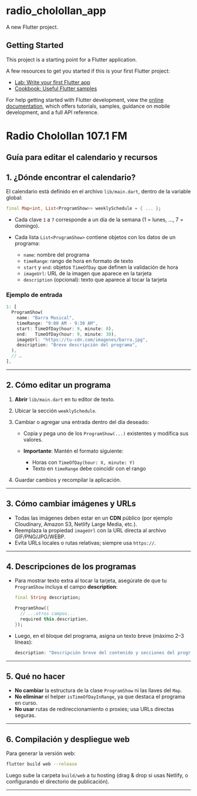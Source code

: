 # radio_cholollan_app

A new Flutter project.

## Getting Started

This project is a starting point for a Flutter application.

A few resources to get you started if this is your first Flutter project:

- [Lab: Write your first Flutter app](https://docs.flutter.dev/get-started/codelab)
- [Cookbook: Useful Flutter samples](https://docs.flutter.dev/cookbook)

For help getting started with Flutter development, view the
[online documentation](https://docs.flutter.dev/), which offers tutorials,
samples, guidance on mobile development, and a full API reference.

# Radio Cholollan 107.1 FM

## Guía para editar el calendario y recursos

## 1. ¿Dónde encontrar el calendario?

El calendario está definido en el archivo `lib/main.dart`, dentro de la variable global:

```dart
final Map<int, List<ProgramShow>> weeklySchedule = { ... };
```

* Cada clave `1` a `7` corresponde a un día de la semana (1 = lunes, …, 7 = domingo).
* Cada lista `List<ProgramShow>` contiene objetos con los datos de un programa:

  * `name`: nombre del programa
  * `timeRange`: rango de hora en formato de texto
  * `start` y `end`: objetos `TimeOfDay` que definen la validación de hora
  * `imageUrl`: URL de la imagen que aparece en la tarjeta
  * `description` (opcional): texto que aparece al tocar la tarjeta

### Ejemplo de entrada

```dart
1: [
  ProgramShow(
    name: "Barra Musical",
    timeRange: "9:00 AM - 9:30 AM",
    start: TimeOfDay(hour: 9, minute: 0),
    end:   TimeOfDay(hour: 9, minute: 30),
    imageUrl: "https://tu-cdn.com/imagenes/barra.jpg",
    description: "Breve descripción del programa",
  ),
  // …
],
```

---

## 2. Cómo editar un programa

1. **Abrir** `lib/main.dart` en tu editor de texto.
2. Ubicar la sección `weeklySchedule`.
3. Cambiar o agregar una entrada dentro del día deseado:

   * Copia y pega uno de los `ProgramShow(...)` existentes y modifica sus valores.
   * **Importante**: Mantén el formato siguiente:

     * Horas con `TimeOfDay(hour: X, minute: Y)`
     * Texto en `timeRange` debe coincidir con el rango
4. Guardar cambios y recompilar la aplicación.

---

## 3. Cómo cambiar imágenes y URLs

* Todas las imágenes deben estar en un **CDN** público (por ejemplo Cloudinary, Amazon S3, Netlify Large Media, etc.).
* Reemplaza la propiedad `imageUrl` con la URL directa al archivo GIF/PNG/JPG/WEBP.
* Evita URLs locales o rutas relativas; siempre usa `https://`.

---

## 4. Descripciones de los programas

* Para mostrar texto extra al tocar la tarjeta, asegúrate de que tu `ProgramShow` incluya el campo **description**:

  ```dart
  final String description;

  ProgramShow({
    // ...otros campos...
    required this.description,
  });
  ```

* Luego, en el bloque del programa, asigna un texto breve (máximo 2–3 líneas):

  ```dart
  description: "Descripción breve del contenido y secciones del programa.",
  ```

---

## 5. Qué **no** hacer

* **No cambiar** la estructura de la clase `ProgramShow` ni las llaves del `Map`.
* **No eliminar** el helper `isTimeOfDayInRange`, ya que destaca el programa en curso.
* **No usar** rutas de redireccionamiento o proxies; usa URLs directas seguras.

---

## 6. Compilación y despliegue web

Para generar la versión web:

```bash
flutter build web --release
```

Luego sube la carpeta `build/web` a tu hosting (drag & drop si usas Netlify, o configurando el directorio de publicación).

---
